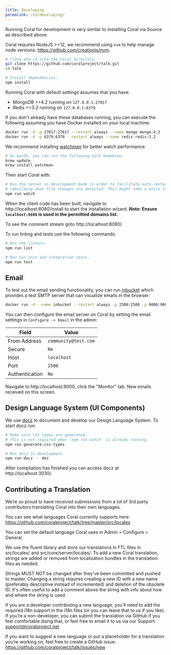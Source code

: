 ```yaml
---
title: Developing
permalink: /v5/developing/
---
```


Running Coral for development is very similar to installing Coral via Source as
described above.

Coral requires NodeJS >=12, we recommend using `nvm` to help manage node
versions: https://github.com/creationix/nvm.

```bash
# Clone and cd into the Coral directory.
git clone https://github.com/coralproject/talk.git
cd talk

# Install dependencies.
npm install
```

Running Coral with default settings assumes that you have:

- MongoDB >=4.2 running on `127.0.0.1:27017`
- Redis >=3.2 running on `127.0.0.1:6379`

If you don't already have these databases running, you can execute the following
assuming you have Docker installed on your local machine:

```bash
docker run -d -p 27017:27017 --restart always --name mongo mongo:4.2
docker run -d -p 6379:6379 --restart always --name redis redis:3.2
```

We recommend installing [watchman](https://facebook.github.io/watchman/docs/install.html) for better watch
performance.

```bash
# On macOS, you can run the following with Homebrew.
brew update
brew install watchman
```

Then start Coral with:

```bash
# Run the server in development mode in order to facilitate auto-restarting and
# rebuilding when file changes are detected. This might take a while to fully run.
npm run watch
```

When the client code has been built, navigate to http://localhost:8080/install
to start the installation wizard. **Note: Ensure `localhost:8080` is used in the permitted domains list.**

To see the comment stream goto http://localhost:8080/.

To run linting and tests use the following commands:

```bash
# Run the linters.
npm run lint

# Run our unit and integration tests.
npm run test
```

## Email

To test out the email sending functionality, you can run [inbucket](https://www.inbucket.org/)
which provides a test SMTP server that can visualize emails in the browser:

```bash
docker run -d --name inbucket --restart always -p 2500:2500 -p 9000:9000 inbucket/inbucket
```

You can then configure the email server on Coral
by setting the email settings in
`Configure -> Email` in the admin:

| Field          | Value                |
| -------------- | -------------------- |
| From Address   | `community@test.com` |
| Secure         | `No`                 |
| Host           | `localhost`          |
| Port           | `2500`               |
| Authentication | `No`                 |

Navigate to http://localhost:9000, click the "Monitor" tab. New emails received
on this screen.

## Design Language System (UI Components)

We use [docz](https://docz.site) to document and develop our Design Language System. To start docz run:

```bash
# Make sure CSS types are generated.
# This is not required when `npm run watch` is already running.
npm run generate:css-types

# Run docz in development.
npm run docz -- dev
```

After compilation has finished you can access docz at http://localhost:3030/.


## Contributing a Translation

We’re so proud to have received submissions from a lot of 3rd party contributors translating Coral into their own languages.

You can see what languages Coral currently supports here: https://github.com/coralproject/talk/tree/master/src/locales

You can set the default language Coral uses in Admin > Configure > General. 

We use the fluent library and store our translations in FTL files in src/locales/ and src/core/server/locales/. To add a new Coral translation, strings are added or removed from localization bundles in the translation files as needed. 

Strings MUST NOT be changed after they've been committed and pushed to master. Changing a string requires creating a new ID with a new name (preferably descriptive instead of incremented) and deletion of the obsolete ID. It's often useful to add a comment above the string with info about how and where the string is used.

If you are a developer contributing a new language, you’ll need to add the required i18n support in the i18n files (or you can leave that to us if you like). If you’re a non-developer, you can submit the translation via GitHub if you feel comfortable doing that, or feel free to email it to us via our Support: support@coralproject.net

If you want to suggest a new language or put a placeholder for a translation you’re working on, feel free to create a GitHub issue: https://github.com/coralproject/talk/issues/new